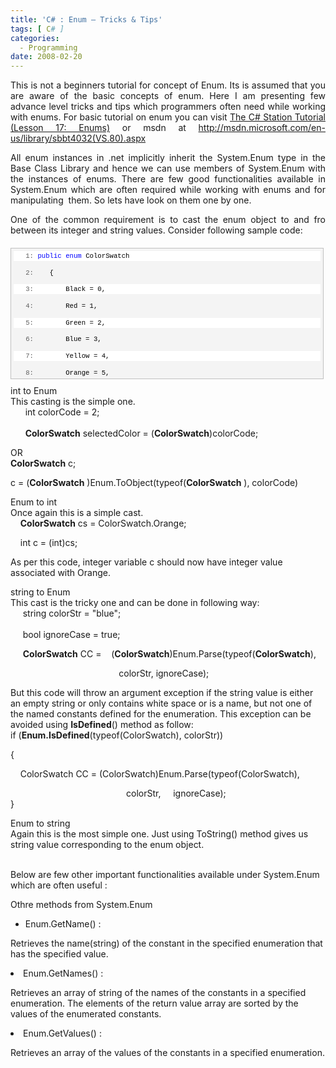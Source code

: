 ```yaml
---
title: 'C# : Enum – Tricks & Tips'
tags: [ C# ]
categories:
  - Programming
date: 2008-02-20
---
```

<p align="justify">This is not a beginners tutorial for concept of Enum. Its is assumed that you are aware of the basic concepts of enum. Here I am presenting few advance level tricks and tips which programmers often need while working with enums. For basic tutorial on enum you can visit <a href="http://www.csharp-station.com/Tutorials/Lesson17.aspx" target="_blank">The C# Station Tutorial (Lesson 17: Enums)</a> or msdn at <a title="http://msdn.microsoft.com/en-us/library/sbbt4032(VS.80).aspx" href="http://msdn.microsoft.com/en-us/library/sbbt4032(VS.80).aspx">http://msdn.microsoft.com/en-us/library/sbbt4032(VS.80).aspx</a></p>
<p align="justify">All enum instances in .net implicitly inherit the System.Enum type in the Base Class Library and hence we can use members of System.Enum with the instances of enums. There are few good functionalities available in System.Enum which are often required while working with enums and for manipulating&#160; them. So lets have look on them one by one.</p>
<p align="justify">One of the common requirement is to cast the enum object to and fro between its integer and string values. Consider following sample code:</p>
<div style="border-bottom: silver 1px solid; text-align: left; border-left: silver 1px solid; padding-bottom: 4px; line-height: 12pt; background-color: #f4f4f4; margin: 20px 0px 10px; padding-left: 4px; width: 97.5%; padding-right: 4px; font-family: &#39;Courier New&#39;, courier, monospace; direction: ltr; max-height: 200px; font-size: 8pt; overflow: auto; border-top: silver 1px solid; cursor: text; border-right: silver 1px solid; padding-top: 4px">
<div style="border-bottom-style: none; text-align: left; padding-bottom: 0px; line-height: 12pt; border-right-style: none; background-color: #f4f4f4; padding-left: 0px; width: 100%; padding-right: 0px; font-family: &#39;Courier New&#39;, courier, monospace; direction: ltr; border-top-style: none; color: black; font-size: 8pt; border-left-style: none; overflow: visible; padding-top: 0px">
<pre style="border-bottom-style: none; text-align: left; padding-bottom: 0px; line-height: 12pt; border-right-style: none; background-color: white; margin: 0em; padding-left: 0px; width: 100%; padding-right: 0px; font-family: &#39;Courier New&#39;, courier, monospace; direction: ltr; border-top-style: none; color: black; font-size: 8pt; border-left-style: none; overflow: visible; padding-top: 0px"><span style="color: #606060">   1:</span> <span style="color: #0000ff">public</span> <span style="color: #0000ff">enum</span> ColorSwatch</pre>
<p><!--CRLF--></p>
<pre style="border-bottom-style: none; text-align: left; padding-bottom: 0px; line-height: 12pt; border-right-style: none; background-color: #f4f4f4; margin: 0em; padding-left: 0px; width: 100%; padding-right: 0px; font-family: &#39;Courier New&#39;, courier, monospace; direction: ltr; border-top-style: none; color: black; font-size: 8pt; border-left-style: none; overflow: visible; padding-top: 0px"><span style="color: #606060">   2:</span>    {</pre>
<p><!--CRLF--></p>
<pre style="border-bottom-style: none; text-align: left; padding-bottom: 0px; line-height: 12pt; border-right-style: none; background-color: white; margin: 0em; padding-left: 0px; width: 100%; padding-right: 0px; font-family: &#39;Courier New&#39;, courier, monospace; direction: ltr; border-top-style: none; color: black; font-size: 8pt; border-left-style: none; overflow: visible; padding-top: 0px"><span style="color: #606060">   3:</span>        Black = 0,</pre>
<p><!--CRLF--></p>
<pre style="border-bottom-style: none; text-align: left; padding-bottom: 0px; line-height: 12pt; border-right-style: none; background-color: #f4f4f4; margin: 0em; padding-left: 0px; width: 100%; padding-right: 0px; font-family: &#39;Courier New&#39;, courier, monospace; direction: ltr; border-top-style: none; color: black; font-size: 8pt; border-left-style: none; overflow: visible; padding-top: 0px"><span style="color: #606060">   4:</span>        Red = 1,</pre>
<p><!--CRLF--></p>
<pre style="border-bottom-style: none; text-align: left; padding-bottom: 0px; line-height: 12pt; border-right-style: none; background-color: white; margin: 0em; padding-left: 0px; width: 100%; padding-right: 0px; font-family: &#39;Courier New&#39;, courier, monospace; direction: ltr; border-top-style: none; color: black; font-size: 8pt; border-left-style: none; overflow: visible; padding-top: 0px"><span style="color: #606060">   5:</span>        Green = 2,</pre>
<p><!--CRLF--></p>
<pre style="border-bottom-style: none; text-align: left; padding-bottom: 0px; line-height: 12pt; border-right-style: none; background-color: #f4f4f4; margin: 0em; padding-left: 0px; width: 100%; padding-right: 0px; font-family: &#39;Courier New&#39;, courier, monospace; direction: ltr; border-top-style: none; color: black; font-size: 8pt; border-left-style: none; overflow: visible; padding-top: 0px"><span style="color: #606060">   6:</span>        Blue = 3,</pre>
<p><!--CRLF--></p>
<pre style="border-bottom-style: none; text-align: left; padding-bottom: 0px; line-height: 12pt; border-right-style: none; background-color: white; margin: 0em; padding-left: 0px; width: 100%; padding-right: 0px; font-family: &#39;Courier New&#39;, courier, monospace; direction: ltr; border-top-style: none; color: black; font-size: 8pt; border-left-style: none; overflow: visible; padding-top: 0px"><span style="color: #606060">   7:</span>        Yellow = 4,</pre>
<p><!--CRLF--></p>
<pre style="border-bottom-style: none; text-align: left; padding-bottom: 0px; line-height: 12pt; border-right-style: none; background-color: #f4f4f4; margin: 0em; padding-left: 0px; width: 100%; padding-right: 0px; font-family: &#39;Courier New&#39;, courier, monospace; direction: ltr; border-top-style: none; color: black; font-size: 8pt; border-left-style: none; overflow: visible; padding-top: 0px"><span style="color: #606060">   8:</span>        Orange = 5,</pre>
<p><!--CRLF--></p>
<pre style="border-bottom-style: none; text-align: left; padding-bottom: 0px; line-height: 12pt; border-right-style: none; background-color: white; margin: 0em; padding-left: 0px; width: 100%; padding-right: 0px; font-family: &#39;Courier New&#39;, courier, monospace; direction: ltr; border-top-style: none; color: black; font-size: 8pt; border-left-style: none; overflow: visible; padding-top: 0px"><span style="color: #606060">   9:</span>        Pink = 6</pre>
<p><!--CRLF--></p>
<pre style="border-bottom-style: none; text-align: left; padding-bottom: 0px; line-height: 12pt; border-right-style: none; background-color: #f4f4f4; margin: 0em; padding-left: 0px; width: 100%; padding-right: 0px; font-family: &#39;Courier New&#39;, courier, monospace; direction: ltr; border-top-style: none; color: black; font-size: 8pt; border-left-style: none; overflow: visible; padding-top: 0px"><span style="color: #606060">  10:</span>    }</pre>
<p><!--CRLF--></div>
</div>
<div>int to Enum</div>
<div>This casting is the simple one.</div>
<div>&#160;&#160;&#160;&#160;&#160; int colorCode = 2;<br />
  <br />&#160;&#160;&#160;&#160;&#160; <strong>ColorSwatch</strong> selectedColor = (<strong>ColorSwatch</strong>)colorCode;</p>
<p></div>
<div>OR</div>
<div><strong>ColorSwatch</strong> c;</p>
<p>c = (<strong>ColorSwatch</strong> )Enum.ToObject(typeof(<strong>ColorSwatch</strong> ), colorCode)</div>
<p></p>
<div>Enum to int</div>
<div>Once again this is a simple cast.</div>
<div>&#160;&#160;&#160; <strong>ColorSwatch</strong> cs = ColorSwatch.Orange;</p>
<p>&#160;&#160;&#160; int c = (int)cs;</p>
<p></div>
<p>As per this code, integer variable c should now have integer value associated with Orange. </p>
<p></p>
<div>string to Enum</div>
<div>This cast is the tricky one and can be done in following way:</div>
<div>&#160;&#160;&#160;&#160; string colorStr = &quot;blue&quot;;<br />
  <br />&#160;&#160;&#160;&#160; bool ignoreCase = true;</p>
<p>&#160;&#160;&#160;&#160; <strong>ColorSwatch</strong> CC =&#160;&#160;&#160; (<strong>ColorSwatch</strong>)Enum.Parse(typeof(<strong>ColorSwatch</strong>), </p>
<p>&#160;&#160;&#160;&#160;&#160;&#160;&#160;&#160;&#160;&#160;&#160;&#160;&#160;&#160;&#160;&#160;&#160;&#160;&#160;&#160;&#160;&#160;&#160;&#160;&#160;&#160;&#160;&#160;&#160;&#160;&#160;&#160;&#160;&#160;&#160;&#160;&#160;&#160;&#160;&#160;&#160;&#160;&#160; colorStr, ignoreCase);</p>
<p></div>
<div>But this code will throw an argument exception if the string value is either an empty string or only contains white space or is a name, but not one of the named constants defined for the enumeration. This exception can be avoided using <strong>IsDefined</strong>() method as follow:</div>
<div>if (<strong>Enum.IsDefined</strong>(typeof(ColorSwatch), colorStr))</p>
<p>{</p>
<p>&#160;&#160;&#160; ColorSwatch CC = (ColorSwatch)Enum.Parse(typeof(ColorSwatch), </p>
<p>&#160;&#160;&#160;&#160;&#160;&#160;&#160;&#160;&#160;&#160;&#160;&#160;&#160;&#160;&#160;&#160;&#160;&#160;&#160;&#160;&#160;&#160;&#160;&#160;&#160;&#160;&#160;&#160;&#160;&#160;&#160;&#160;&#160;&#160;&#160;&#160;&#160;&#160;&#160;&#160;&#160;&#160;&#160;&#160;&#160;&#160; colorStr,&#160;&#160;&#160;&#160; ignoreCase);&#160; <br /> }</div>
<p></p>
<div>Enum to string</div>
<div>Again this is the most simple one. Just using ToString() method gives us string value corresponding to the enum object.</div>
<p>
  <br />Below are few other important functionalities available under System.Enum which are often useful :</p>
<div>
<div>Othre methods from System.Enum</div>
<div>
<ul>
<li>Enum.GetName() : </li>
</ul>
<p>Retrieves the name(string) of the constant in the specified enumeration that has the specified value.</p>
<li>Enum.GetNames() :
<p>Retrieves an array of string of the names of the constants in a specified enumeration. The elements of the return value array are sorted by the values of the enumerated constants.</p>
</li>
<li>Enum.GetValues() :
<p>Retrieves an array of the values of the constants in a specified enumeration.</li>
</p></div>
</div>